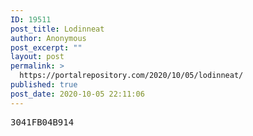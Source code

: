 ```yaml
---
ID: 19511
post_title: Lodinneat
author: Anonymous
post_excerpt: ""
layout: post
permalink: >
  https://portalrepository.com/2020/10/05/lodinneat/
published: true
post_date: 2020-10-05 22:11:06
---
```

<pre>3041FB04B914</pre>